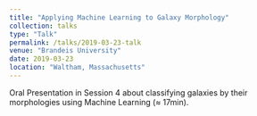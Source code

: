 ```yaml
---
title: "Applying Machine Learning to Galaxy Morphology"
collection: talks
type: "Talk"
permalink: /talks/2019-03-23-talk
venue: "Brandeis University"
date: 2019-03-23
location: "Waltham, Massachusetts"
---
```


Oral Presentation in Session 4 about classifying galaxies by their morphologies using Machine Learning (≈ 17min).
